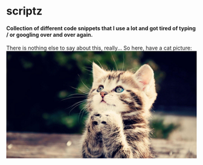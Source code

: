 # scriptz
#### Collection of different code snippets that I use a lot and got tired of typing / or googling over and over again. 
There is nothing else to say about this, really... So here, have a cat picture:
![Very cute kitten hd](imgs/cat.jpg?raw=true "Very cute kitten hd")
